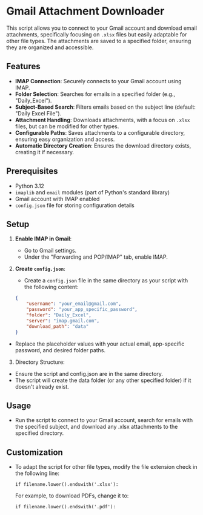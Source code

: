# Gmail Attachment Downloader

This script allows you to connect to your Gmail account and download email attachments, specifically focusing on `.xlsx` files but easily adaptable for other file types. The attachments are saved to a specified folder, ensuring they are organized and accessible.

## Features

- **IMAP Connection**: Securely connects to your Gmail account using IMAP.
- **Folder Selection**: Searches for emails in a specified folder (e.g., "Daily_Excel").
- **Subject-Based Search**: Filters emails based on the subject line (default: "Daily Excel File").
- **Attachment Handling**: Downloads attachments, with a focus on `.xlsx` files, but can be modified for other types.
- **Configurable Paths**: Saves attachments to a configurable directory, ensuring easy organization and access.
- **Automatic Directory Creation**: Ensures the download directory exists, creating it if necessary.

## Prerequisites

- Python 3.12
- `imaplib` and `email` modules (part of Python's standard library)
- Gmail account with IMAP enabled
- `config.json` file for storing configuration details

## Setup

1. **Enable IMAP in Gmail**:
   - Go to Gmail settings.
   - Under the "Forwarding and POP/IMAP" tab, enable IMAP.

2. **Create `config.json`**:
   - Create a `config.json` file in the same directory as your script with the following content:
   ```json
   {
       "username": "your_email@gmail.com",
       "password": "your_app_specific_password",
       "folder": "Daily_Excel",
       "server": "imap.gmail.com",
       "download_path": "data"
   }
   ```
  - Replace the placeholder values with your actual email, app-specific password, and desired folder paths.

3.  Directory Structure:
  - Ensure the script and config.json are in the same directory.
  - The script will create the data folder (or any other specified folder) if it doesn't already exist.

## Usage
- Run the script to connect to your Gmail account, search for emails with the specified subject, and download any .xlsx attachments to the specified directory.

## Customization
- To adapt the script for other file types, modify the file extension check in the following line:
  ```
  if filename.lower().endswith('.xlsx'):
  ```
  For example, to download PDFs, change it to:
  ```
  if filename.lower().endswith('.pdf'):
  ```
